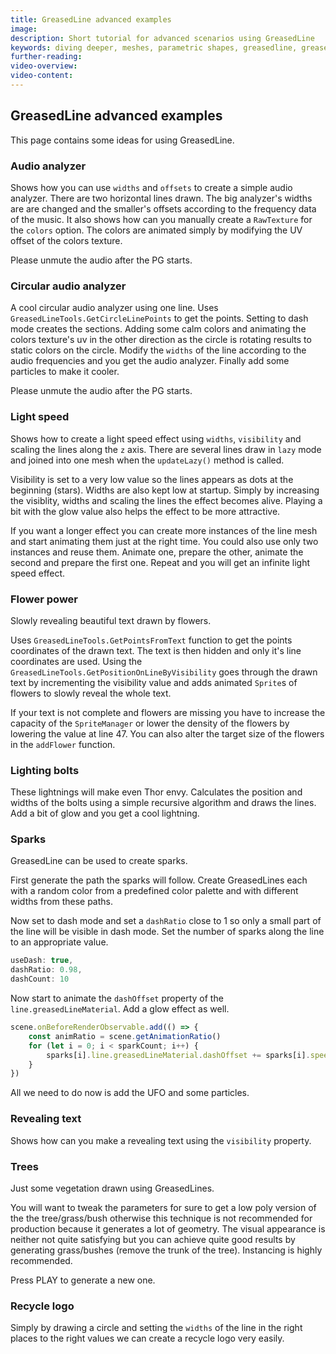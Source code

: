 ```yaml
---
title: GreasedLine advanced examples
image:
description: Short tutorial for advanced scenarios using GreasedLine 
keywords: diving deeper, meshes, parametric shapes, greasedline, greased line
further-reading:
video-overview:
video-content:
---
```


## GreasedLine advanced examples

This page contains some ideas for using GreasedLine.

### Audio analyzer

Shows how you can use `widths` and `offsets` to create a simple audio analyzer. There are two horizontal lines drawn. The big analyzer's widths are are changed and the smaller's offsets according to the frequency data of the music. It also shows how can you manually create a `RawTexture` for the `colors` option. The colors are animated simply by modifying the UV offset of the colors texture.

Please unmute the audio after the PG starts.

<Playground id="#3N0IS0#2" title="Line audio analyzer" description="A line audio analyzer with GreasedLine." />

### Circular audio analyzer

A cool circular audio analyzer using one line. Uses `GreasedLineTools.GetCircleLinePoints` to get the points. Setting to dash mode creates the sections. Adding some calm colors and animating the colors texture's uv in the other direction as the circle is rotating results to static colors on the circle. Modify the `widths` of the line according to the audio frequencies and you get the audio analyzer. Finally add some particles to make it cooler.

Please unmute the audio after the PG starts.

<Playground id="#H1LRZ3#232" title="Circular audio analyzer" description="A circle shaped audio analyzer with GreasedLine." />

### Light speed

Shows how to create a light speed effect using `widths`, `visibility` and scaling the lines along the `z` axis. There are several lines draw in `lazy` mode and joined into one mesh when the `updateLazy()` method is called.

Visibility is set to a very low value so the lines appears as dots at the beginning (stars). Widths are also kept low at startup. Simply by increasing the visiblity, widths and scaling the lines the effect becomes alive. Playing a bit with the glow value also helps the effect to be more attractive.

If you want a longer effect you can create more instances of the line mesh and start animating them just at the right time. You could also use only two instances and reuse them. Animate one, prepare the other, animate the second and prepare the first one. Repeat and you will get an infinite light speed effect.

<Playground id="#7MN4LZ#16" title="Light speed effect" description="Light speed effect." />

### Flower power

Slowly revealing beautiful text drawn by flowers.

Uses `GreasedLineTools.GetPointsFromText` function to get the points coordinates of the drawn text. The text is then hidden and only it's line coordinates are used. Using the `GreasedLineTools.GetPositionOnLineByVisibility` goes through the drawn text by incrementing the visibility value and adds animated `Sprite`s of flowers to slowly reveal the whole text.

If your text is not complete and flowers are missing you have to increase the capacity of the `SpriteManager` or lower the density of the flowers by lowering the value at line 47. You can also alter the target size of the flowers in the `addFlower` function.

<Playground id="#0637HC#3" title="Flower power" description="Drawing text with a nice flower effect." />

### Lighting bolts

These lightnings will make even Thor envy. Calculates the position and widths of the bolts using a simple recursive algorithm and draws the lines. Add a bit of glow and you get a cool lightning.

<Playground id="#P5GH2C#2" title="Lighting bolts" description="Create cool looking lighting bolts using GreasedLine." />

### Sparks

GreasedLine can be used to create sparks.

First generate the path the sparks will follow. Create GreasedLines each with a random color from a predefined color palette and with different widths from these paths.

<Playground id="#KIW47V#1" title="Simulating sparks - step 1" description="A cool UFO surrounded by sparks created by GreasedLine - step 1." />

Now set to dash mode and set a `dashRatio` close to 1 so only a small part of the line will be visible in dash mode. Set the number of sparks along the line to an appropriate value.

```javascript
useDash: true,
dashRatio: 0.98,
dashCount: 10
```

<Playground id="#KIW47V#2" title="Simulating sparks - step 2" description="A cool UFO surrounded by sparks created by GreasedLine - step 2." />

Now start to animate the `dashOffset` property of the `line.greasedLineMaterial`. Add a glow effect as well.

```javascript
scene.onBeforeRenderObservable.add(() => {
    const animRatio = scene.getAnimationRatio()
    for (let i = 0; i < sparkCount; i++) {
        sparks[i].line.greasedLineMaterial.dashOffset += sparks[i].speed * animRatio
    }
})
```

<Playground id="#KIW47V#2" title="Simulating sparks - step 3" description="A cool UFO surrounded by sparks created by GreasedLine - step 3." />

All we need to do now is add the UFO and some particles.

<Playground id="#KIW47V" title="Simulating sparks" description="A cool UFO surrounded by sparks created by GreasedLine." />

### Revealing text

Shows how can you make a revealing text using the `visibility` property.

<Playground id="#H1LRZ3#234" title="Revealing text" description="The text is slowly drawn on the screen." />

### Trees

Just some vegetation drawn using GreasedLines.

You will want to tweak the parameters for sure to get a low poly version of the the tree/grass/bush otherwise this technique is not recommended for production because it generates a lot of geometry. The visual appearance is neither not quite satisfying but you can achieve quite good results by generating grass/bushes (remove the trunk of the tree). Instancing is highly recommended.

Press PLAY to generate a new one.

<Playground id="#DEHK6P#3" title="Trees" description="Parametric trees using GreasedLine." />

### Recycle logo

Simply by drawing a circle and setting the `widths` of the line in the right places to the right values we can create a recycle logo very easily.

<Playground id="#H1LRZ3#240" title="Recycle logo" description="Recycle logo created using widths." />
